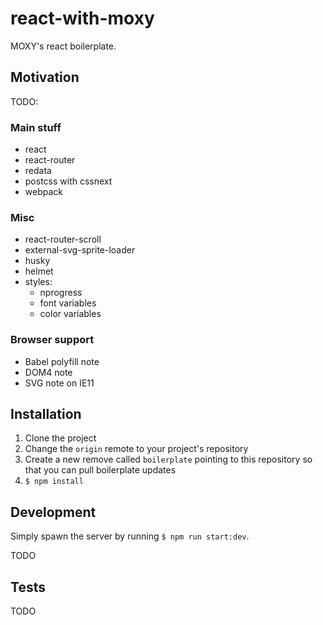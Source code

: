 # react-with-moxy

MOXY's react boilerplate.

## Motivation

TODO:

### Main stuff

- react
- react-router
- redata
- postcss with cssnext
- webpack


### Misc

- react-router-scroll
- external-svg-sprite-loader
- husky
- helmet
- styles:
    - nprogress
    - font variables
    - color variables

### Browser support

- Babel polyfill note
- DOM4 note
- SVG note on IE11


## Installation

1. Clone the project
2. Change the `origin` remote to your project's repository
3. Create a new remove called `boilerplate` pointing to this repository so that you can pull boilerplate updates
4. `$ npm install`


## Development

Simply spawn the server by running `$ npm run start:dev`.

TODO

## Tests

TODO
